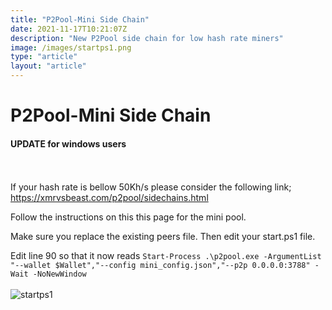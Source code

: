 ```yaml
---
title: "P2Pool-Mini Side Chain"
date: 2021-11-17T10:21:07Z
description: "New P2Pool side chain for low hash rate miners"
image: /images/startps1.png
type: "article"
layout: "article"
---
```


# P2Pool-Mini Side Chain
#### UPDATE for windows users
\
\
If your hash rate is bellow 50Kh/s please consider the following link; https://xmrvsbeast.com/p2pool/sidechains.html

Follow the instructions on this this page for the mini pool. 

Make sure you replace the existing peers file. Then edit your start.ps1 file. 

Edit line 90  so that it now reads `Start-Process .\p2pool.exe -ArgumentList "--wallet $Wallet","--config mini_config.json","--p2p 0.0.0.0:3788" -Wait -NoNewWindow`
\
\
![startps1](/images/startps1.png)
